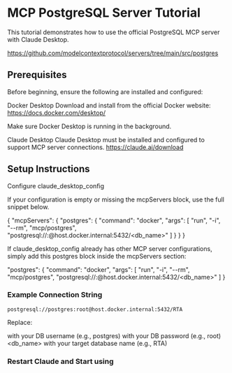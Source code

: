 # MCP PostgreSQL Server Tutorial

This tutorial demonstrates how to use the official PostgreSQL MCP server with Claude Desktop.

https://github.com/modelcontextprotocol/servers/tree/main/src/postgres

## Prerequisites
  Before beginning, ensure the following are installed and configured:

  Docker Desktop
  Download and install from the official Docker website:
  https://docs.docker.com/desktop/

  Make sure Docker Desktop is running in the background.

  Claude Desktop
  Claude Desktop must be installed and configured to support MCP server connections.
  https://claude.ai/download

## Setup Instructions

Configure claude_desktop_config

If your configuration is empty or missing the mcpServers block, use the full snippet below.

{
  "mcpServers": {
    "postgres": {
      "command": "docker",
      "args": [
        "run",
        "-i",
        "--rm",
        "mcp/postgres",
        "postgresql://<username>:<password>@host.docker.internal:5432/<db_name>"
      ]
    }
  }
}

If claude_desktop_config already has other MCP server configurations, simply add this postgres block inside the mcpServers section:

"postgres": {
  "command": "docker",
  "args": [
    "run",
    "-i",
    "--rm",
    "mcp/postgres",
    "postgresql://<username>:<password>@host.docker.internal:5432/<db_name>"
  ]
}

### Example Connection String
`postgresql://postgres:root@host.docker.internal:5432/RTA`

Replace:

<username> with your DB username (e.g., postgres)
<password> with your DB password (e.g., root)
<db_name> with your target database name (e.g., RTA)

### Restart Claude and Start using